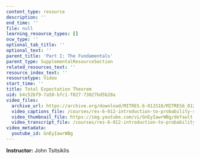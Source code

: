 ```yaml
---
content_type: resource
description: ''
end_time: ''
file: null
learning_resource_types: []
ocw_type: ''
optional_tab_title: ''
optional_text: ''
parent_title: 'Part I: The Fundamentals'
parent_type: SupplementalResourceSection
related_resources_text: ''
resource_index_text: ''
resourcetype: Video
start_time: ''
title: Total Expectation Theorem
uid: b4c52bf9-7a50-bfc1-f827-73027bd5b28a
video_files:
  archive_url: https://archive.org/download/MITRES.6-012S18/MITRES6_012S18_L06-05_300k.mp4
  video_captions_file: /courses/res-6-012-introduction-to-probability-spring-2018/a519304f112a55f5862e796edfc05471_GnEyIawrWBg.vtt
  video_thumbnail_file: https://img.youtube.com/vi/GnEyIawrWBg/default.jpg
  video_transcript_file: /courses/res-6-012-introduction-to-probability-spring-2018/db6c596edbb7c0412e5b1aa9461ac127_GnEyIawrWBg.pdf
video_metadata:
  youtube_id: GnEyIawrWBg
---
```


**Instructor:** John Tsitsiklis



